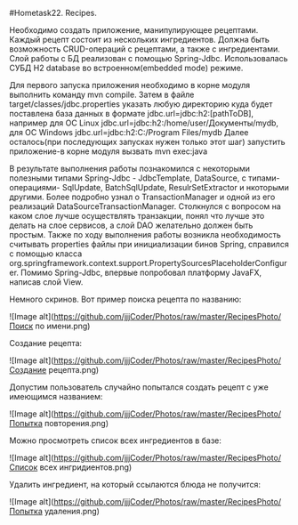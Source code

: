 #Hometask22. Recipes.

Необходимо создать приложение, манипулирующее рецептами. Каждый рецепт состоит из нескольких ингредиентов. Должна быть возможность
CRUD-операций с рецептами, а также с ингредиентами. Слой работы с БД реализован с помощью Spring-Jdbc. Использовалась СУБД H2 database
во встроенном(embedded mode) режиме.

Для первого запуска приложения необходимо в корне модуля выполнить команду mvn compile. Затем в файле target/classes/jdbc.properties
указать любую директорию куда будет поставлена база данных в формате jdbc.url=jdbc:h2:[pathToDB], например для ОС Linux
jdbc.url=jdbc:h2:/home/user/Документы/mydb, для ОС Windows jdbc.url=jdbc:h2:C:/Program Files/mydb
Далее осталось(при последующих запусках нужен только этот шаг) запустить приложение-в корне модуля вызвать mvn exec:java



В результате выполнения работы познакомился с некоторыми полезными типами Spring-Jdbc - JdbcTemplate, DataSource, с типами-операциями-
SqlUpdate, BatchSqlUpdate, ResulrSetExtractor и нкоторыми другими. Более подробно узнал о TransactionManager и одной из его реализаций
DataSourceTransactionManager. Столкнулся с вопросом на каком слое лучше осуществлять транзакции, понял что лучше это делать
на слое сервисов, а слой DAO желательно должен быть простым. Также по ходу выполнения работы возникла необходимость считывать
properties файлы при инициализации бинов Spring, справился с помощью класса org.springframework.context.support.PropertySourcesPlaceholderConfigurer.
Помимо Spring-Jdbc, впервые попробовал платформу JavaFX, написав слой View.

Немного скринов. Вот пример поиска рецепта по названию:

![Image alt](https://github.com/jjjCoder/Photos/raw/master/RecipesPhoto/Поиск по имени.png)



Создание рецепта:

![Image alt](https://github.com/jjjCoder/Photos/raw/master/RecipesPhoto/Создание рецепта.png)


Допустим пользователь случайно попытался создать рецепт с уже имеющимся названием:

![Image alt](https://github.com/jjjCoder/Photos/raw/master/RecipesPhoto/Попытка повторения.png)


Можно просмотреть список всех ингредиентов в базе:

![Image alt](https://github.com/jjjCoder/Photos/raw/master/RecipesPhoto/Список всех ингридиентов.png)


Удалить ингредиент, на который ссылаются блюда не получится:

![Image alt](https://github.com/jjjCoder/Photos/raw/master/RecipesPhoto/Попытка удаления.png)

